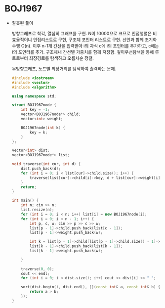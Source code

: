 # BOJ1967

- 잘못된 풀이

	방향그래프로 착각, 열심히 그래프를 구현. N이 10000으로 크므로 인접행렬은 비효율적이니 인접리스트로 구현, 구조체 포인터 리스트로 구현. 선언과 함께 초기화 수행 O(n). 이후 n-1개 간선을 입력받아 i의 자식 c에 i의 포인터를 추가하고, c에는 i의 포인터를 추가. 구조체내 간선별 가중치를 함께 저장함. 깊이우선탐색을 통해 루트로부터 최장경로를 탐색하고 오름차순 정렬.

	무방향그래프, 노드별 최장거리를 탐색하여 출력하는 문제.
	
	```c++
	#include <iostream>
	#include <vector>
	#include <algorithm>
	
	using namespace std;
	
	struct BOJ1967node {
		int key = -1;
		vector<BOJ1967node*> child;
		vector<int> weight;
	
		BOJ1967node(int k) {
			key = k;
		}
	};
	
	vector<int> dist;
	vector<BOJ1967node*> list;
	
	void traverse(int cur, int d) {
		dist.push_back(d);
		for (int i = 0; i < list[cur]->child.size(); i++) {
			traverse(list[cur]->child[i]->key, d + list[cur]->weight[i]);
		}
		return;
	}
	
	int main() {
		int n; cin >> n;
		list.resize(n);
		for (int i = 0; i < n; i++) list[i] = new BOJ1967node(i);
		for (int i = 0; i < n - 1; i++) {
			int p, c, w; cin >> p >> c >> w;
			list[p - 1]->child.push_back(list[c - 1]);
			list[p - 1]->weight.push_back(w);
	
			int k = list[p - 1]->child[list[p - 1]->child.size() - 1]->key + 1;
			list[k - 1]->child.push_back(list[k - 1]);
			list[k - 1]->weight.push_back(w);
	
		}
		
		traverse(0, 0);
		cout << endl;
		for (int i = 0; i < dist.size(); i++) cout << dist[i] << " ";
	
		sort(dist.begin(), dist.end(), [](const int& a, const int& b) {
			return a > b;
		});
	}
	```


